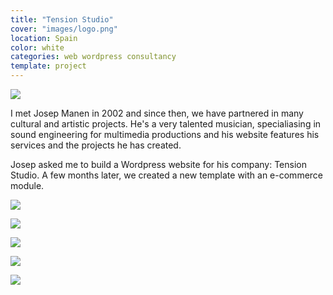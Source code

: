 ```yaml
---
title: "Tension Studio"
cover: "images/logo.png"
location: Spain
color: white
categories: web wordpress consultancy
template: project
---
```


![](/work/tension-studio/images/0.jpg)

I met Josep Manen in 2002 and since then, we have partnered in many cultural and artistic projects. He's a very talented musician, specialiasing in sound engineering for multimedia productions and his website features his services and the projects he has created.

Josep asked me to build a Wordpress website for his company: Tension Studio. A few months later, we created a new template with an e-commerce module.

![](/work/tension-studio/images/1.jpg)

![](/work/tension-studio/images/2.jpg)

![](/work/tension-studio/images/3.jpg)

![](/work/tension-studio/images/4.jpg)

![](/work/tension-studio/images/5.jpg)
